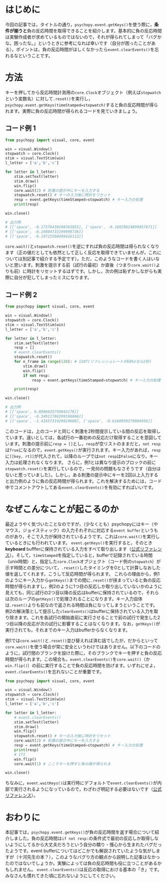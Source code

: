 # はじめに

今回の記事では，タイトルの通り，`psychopy.event.getKeys()`を使う際に，**条件が揃うと**負の反応時間を取得できることを紹介します。基本的に負の反応時間は実験作成者が求めているものではないので，それが得られてしまって「バグかな。困ったな。」というときに参考になれば幸いです（自分が困ったことがある）。ポイントは，負の反応時間がほしくなかったら`event.clearEvents()`を忘れるなということです。

# 方法

キーを押してから反応時間計測用の`core.Clock`オブジェクト（例えば`stopwatch`という変数名）に対して`.reset()`を実行し，`psychopy.event.getKeys(timeStamped=stopwatch)`すると負の反応時間が得られます。実際に負の反応時間が得られるコードを見ていきましょう。

## コード例 1

```python:get-neg-rt_1.py
from psychopy import visual, core, event

win = visual.Window()
stopwatch = core.Clock()
stim = visual.TextStim(win)
l_letter = ['a','b','c']

for letter in l_letter:
    stim.setText(letter)
    stim.draw()
    win.flip()
    core.wait(2) # 刺激の提示中にキーを入力する
    stopwatch.reset() # キーの入力後に時計をリセット
    resp = event.getKeys(timeStamped=stopwatch) # キー入力の処理
    print(resp)

win.close()

# 出力例
# [['space', -0.17376430198783055], ['space', -0.16929624899057671]]
# [['space', -0.19804733199998736]]
# [['space', -0.19725568499416113]]
```

`core.wait()`と`stopwatch.reset()`を逆にすれば負の反応時間は得られなくなります（正の値だとしても依然として正しく反応を取得できていませんが，これについては別記事で紹介する予定です）。ただ，このようなコードを書く人はいないと思います。刺激を提示する前（試行の最初）か直後（つまり`core.wait()`よりも前）に時計をリセットするはずです。しかし，次の例は恥ずかしながらも実際に自分が犯してしまったミスになります。

## コード例 2

```python:get-neg-rt_2.py
from psychopy import visual, core, event

win = visual.Window()
stopwatch = core.Clock()
stim = visual.TextStim(win)
l_letter = ['a','b','c']

for letter in l_letter:
    stim.setText(letter)
    resp = []
    # event.clearEvents()
    stopwatch.reset()
    for n_frame in range(120): # 120f(リフレッシュレートが60hzなら2秒)
        stim.draw()
        win.flip()
        if not resp:
            resp = event.getKeys(timeStamped=stopwatch) # キー入力の処理

    print(resp)

win.close()

# 出力例
# [['space', 0.8996025759843178]]
# [['space', -0.34911786299198866]]
# [['space', -1.4165731929824688], ['space', -0.6160959279804956]]
```

このコードは，上のコードと同じく刺激を2秒間提示している間の反応を取得しています。違いとしては，各試行の一番初めの反応だけ取得することを意図しています。刺激の提示前に`resp = []`とし，`resp`が空リストのままだと，`not resp`は`True`になるので，`event.getKeys()`が実行されます。キー入力があれば，`resp`に`[[key, rt]]`が代入されて，以降のループでは`not resp`は`False`になり，キー入力は処理されなくなります。
さらに，例1とは異なり提示のブロックの前に`stopwatch.reset()`を実行しているので，一見何の問題もなさそうです（自分はないと思っていました）。しかし，ある刺激の提示中にキーを2回以上入力すると出力例のように負の反応時間が得られます。これを解決するためには，コード中でコメントアウトしてある`event.clearEvents()`を有効にすればいいです。

# なぜこんなことが起こるのか

最近ようやく気づいたことなのですが，（少なくとも）psychopyにはキー（やマウス，ジョイスティック）の入力それぞれに対応する`event buffer`というものがあり，そこで入力が保持されているようです。これは`core.wait()`を実行しているときにも行われています。
`event.getKeys()`を実行すると，そのとき**keyboard** buffferに保持されている入力をすべて取り出します（[公式リファレンス](https://www.psychopy.org/api/event.html#psychopy.event.getKeys)）。そして，`timeStamped`を指定していると，bufferで記録されている時間（unix時間）と，指定した`core.Clock`オブジェクト（コード例の`stopwatch`）が示す時間との差分について，`.reset()`したタイミングを0として計算しなおした値を返してくれます。こうして反応時間が得られます。
これらの理由から，例1のようにキー入力から`getKeys()`までの間に`.reset()`が挟まっていると負の反応時間が得られますし，例2のように1つ目の反応しか取り出していないかのように見えても，同じ試行の2つ目以降の反応はbufferに保持されているので，それらは次のループの`getKeys()`で処理されることになります。キー入力自体は`.reset()`よりも前なので返される時間は負になってしまうということです。
例2の解決策として提示した`clearEvents()`はbufferに保持されている入力を取り除きます。これを各試行の開始直前に実行させることで前の試行で発生した2つ目以降の反応が次の試行に影響することはなくなります。なお，`getKeys()`が実行されても，それまでのキー入力はbufferからなくなります。

例1では`core.wait()`と`.reset()`並び替えれば済む話でしたが，だからといって`core.wait()`を使う場合が常に安全というわけではありません。以下のコードのように，試行間のブランクを設けた際に，そのブランクでキーを押すと負の反応時間が得られます。この場合も，`event.clearEvents()`を`core.wait()`（か`win.flip()`）の前に実行することで負の反応時間を防げます。いずれにせよ，`event.clearEvents()`を忘れないことが重要です。

```python:get-neg-rt_3.py
from psychopy import visual, core, event

win = visual.Window()
stopwatch = core.Clock()
stim = visual.TextStim(win)
l_letter = ['a','b','c']

for letter in l_letter:
    # event.clearEvents()
    stim.setText(letter)
    stim.draw()
    win.flip()
    stopwatch.reset() # キーの入力後に時計をリセット
    core.wait(2) # 刺激の提示中にキーを入力する
    resp = event.getKeys(timeStamped=stopwatch) # キー入力の処理
    print(resp)
    # ITI
    win.flip()
    core.wait(1) # ここでキーを押すと負の値が得られる

win.close()
```

ちなみに，`event.waitKeys()`は実行時にデフォルトで`event.clearEvents()`が内部で実行されるようになっているので，わざわざ明記する必要はないです（[公式リファレンス](https://www.psychopy.org/api/event.html#psychopy.event.waitKeys)）。

# おわりに

本記事では，`psychopy.event.getKeys()`が負の反応時間を返す場合について紹介しました。負の反応時間は`if not resp:`の条件式で最初の反応しか取得しないようにしてるから大丈夫だろうという自分の驕り・慢心から生まれたバグだったようです。event bufferについてはどこかでも解説されていたような気がしますが（十河先生の本？），このようなバグり方の観点から説明した記事はなかったのではないでしょうか。実験によっては負の反応時間も役に立つことがあるかもしれません。
`event.clearEvents()`は反応の取得における基本の「き」です。みなさんも慣れてきた頃に忘れないようにしてください。
